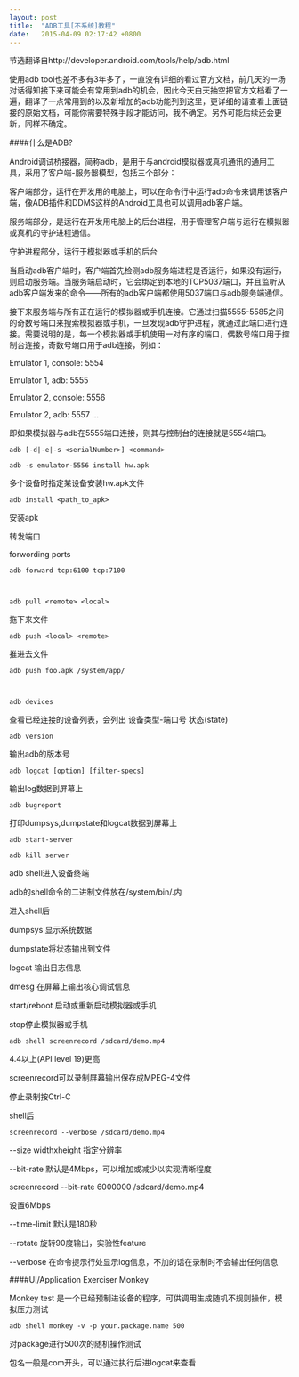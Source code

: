```yaml
---
layout: post
title:  "ADB工具[不系统]教程"
date:   2015-04-09 02:17:42 +0800
---
```

节选翻译自http://developer.android.com/tools/help/adb.html



使用adb tool也差不多有3年多了，一直没有详细的看过官方文档，前几天的一场对话得知接下来可能会有常用到adb的机会，因此今天白天抽空把官方文档看了一遍，翻译了一点常用到的以及新增加的adb功能列到这里，更详细的请查看上面链接的原始文档，可能你需要特殊手段才能访问，我不确定。另外可能后续还会更新，同样不确定。

####什么是ADB?

Android调试桥接器，简称adb，是用于与android模拟器或真机通讯的通用工具，采用了客户端-服务器模型，包括三个部分：



客户端部分，运行在开发用的电脑上，可以在命令行中运行adb命令来调用该客户端，像ADB插件和DDMS这样的Android工具也可以调用adb客户端。



服务端部分，是运行在开发用电脑上的后台进程，用于管理客户端与运行在模拟器或真机的守护进程通信。



守护进程部分，运行于模拟器或手机的后台



当启动adb客户端时，客户端首先检测adb服务端进程是否运行，如果没有运行，则启动服务端。当服务端启动时，它会绑定到本地的TCP5037端口，并且监听从adb客户端发来的命令——所有的adb客户端都使用5037端口与adb服务端通信。



接下来服务端与所有正在运行的模拟器或手机连接。它通过扫描5555-5585之间的奇数号端口来搜索模拟器或手机，一旦发现adb守护进程，就通过此端口进行连接。需要说明的是，每一个模拟器或手机使用一对有序的端口，偶数号端口用于控制台连接，奇数号端口用于adb连接，例如：



Emulator 1, console: 5554



Emulator 1, adb: 5555



Emulator 2, console: 5556



Emulator 2, adb: 5557 ...



即如果模拟器与adb在5555端口连接，则其与控制台的连接就是5554端口。



    adb [-d|-e|-s <serialNumber>] <command>

    adb -s emulator-5556 install hw.apk



多个设备时指定某设备安装hw.apk文件



    adb install <path_to_apk>



安装apk



转发端口

forwording ports



    adb forward tcp:6100 tcp:7100



    adb pull <remote> <local>



拖下来文件



    adb push <local> <remote>



推进去文件



    adb push foo.apk /system/app/



    adb devices



查看已经连接的设备列表，会列出 设备类型-端口号 状态(state)



    adb version



输出adb的版本号



    adb logcat [option] [filter-specs]



输出log数据到屏幕上



    adb bugreport



打印dumpsys,dumpstate和logcat数据到屏幕上



    adb start-server

    adb kill server



adb shell进入设备终端



adb的shell命令的二进制文件放在/system/bin/.内



进入shell后



dumpsys 显示系统数据

dumpstate将状态输出到文件

logcat 输出日志信息

dmesg 在屏幕上输出核心调试信息

start/reboot 启动或重新启动模拟器或手机



stop停止模拟器或手机



    adb shell screenrecord /sdcard/demo.mp4



4.4以上(API level 19)更高

screenrecord可以录制屏幕输出保存成MPEG-4文件

停止录制按Ctrl-C

shell后



    screenrecord --verbose /sdcard/demo.mp4



--size widthxheight 指定分辨率



--bit-rate 默认是4Mbps，可以增加或减少以实现清晰程度

screenrecord --bit-rate 6000000 /sdcard/demo.mp4

设置6Mbps



--time-limit 默认是180秒



--rotate 旋转90度输出，实验性feature



--verbose 在命令提示行处显示log信息，不加的话在录制时不会输出任何信息



####UI/Application Exerciser Monkey

Monkey test 是一个已经预制进设备的程序，可供调用生成随机不规则操作，模拟压力测试



    adb shell monkey -v -p your.package.name 500



对package进行500次的随机操作测试



包名一般是com开头，可以通过执行后进logcat来查看